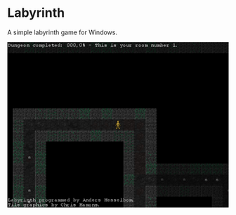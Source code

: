 # Labyrinth

A simple labyrinth game for Windows.

![Screenshot](https://github.com/Anders-H/Labyrinth/blob/main/screenshot.jpg)